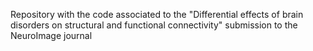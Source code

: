 Repository with the code associated to the "Differential effects of brain disorders on structural and functional connectivity" submission to the NeuroImage journal
